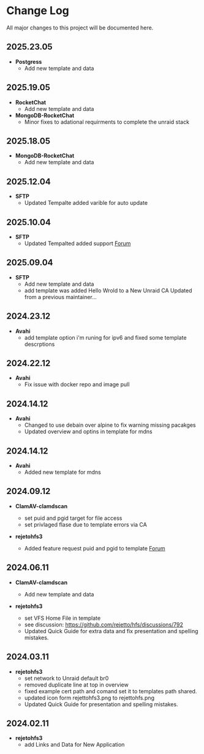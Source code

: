 # Change Log

All major changes to this project will be documented here.

## 2025.23.05
- **Postgress**
  - Add new template and data

## 2025.19.05
- **RocketChat**
  - Add new template and data
- **MongoDB-RocketChat**
  - Minor fixes to adational requirments to complete the unraid stack

## 2025.18.05
- **MongoDB-RocketChat**
  - Add new template and data

## 2025.12.04
- **SFTP**
  - Updated Tempalte added varible for auto update


## 2025.10.04
- **SFTP**
  - Updated Tempalted added support [Forum](https://forums.unraid.net/topic/189050-support-sftp-fail2ban)

## 2025.09.04
- **SFTP**
  - Add new template and data
  - add template was added Hello Wrold to a New Unraid CA Updated from a previous maintainer...

## 2024.23.12
- **Avahi**
  - add template option i'm runing for ipv6 and fixed some template descrptions

## 2024.22.12
- **Avahi**
  - Fix issue with docker repo and image pull

## 2024.14.12
- **Avahi**
  - Changed to use debain over alpine to fix warning missing pacakges
  - Updated overview and optins in template for mdns

## 2024.14.12
- **Avahi**
  - Added new template for mdns

## 2024.09.12
- **ClamAV-clamdscan**
  - set puid and pgid target for file access
  - set privlaged flase due to template errors via CA

- **rejetohfs3**
  - Added feature request puid and pgid to template [Forum](https://forums.unraid.net/topic/180463-support-rejetto-hfs-3/#findComment-1495700)

## 2024.06.11
- **ClamAV-clamdscan**
  - Add new template and data

- **rejetohfs3**
  - set VFS Home File in template
  - see discussion: https://github.com/rejetto/hfs/discussions/792
  - Updated Quick Guide for extra data and fix presentation and spelling mistakes.

## 2024.03.11
- **rejetohfs3**
  - set network to Unraid default br0
  - removed duplicate line at top in overview
  - fixed example cert path and comand set it to templates path shared.
  - updated icon form rejettohfs3.png to rejettohfs.png
  - Updated Quick Guide for presentation and spelling mistakes.

## 2024.02.11
- **rejetohfs3**
  - add Links and Data for New Application
